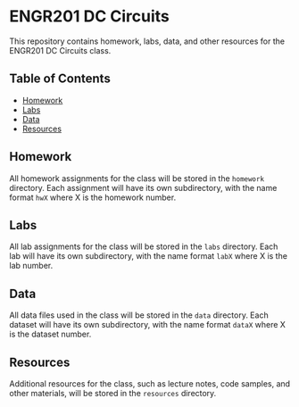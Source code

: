 # ENGR201 DC Circuits

This repository contains homework, labs, data, and other resources for the ENGR201 DC Circuits class.

## Table of Contents

- [Homework](#homework)
- [Labs](#labs)
- [Data](#data)
- [Resources](#resources)

## Homework

All homework assignments for the class will be stored in the `homework` directory. Each assignment will have its own subdirectory, with the name format `hwX` where X is the homework number.

## Labs

All lab assignments for the class will be stored in the `labs` directory. Each lab will have its own subdirectory, with the name format `labX` where X is the lab number.

## Data

All data files used in the class will be stored in the `data` directory. Each dataset will have its own subdirectory, with the name format `dataX` where X is the dataset number.

## Resources

Additional resources for the class, such as lecture notes, code samples, and other materials, will be stored in the `resources` directory.
